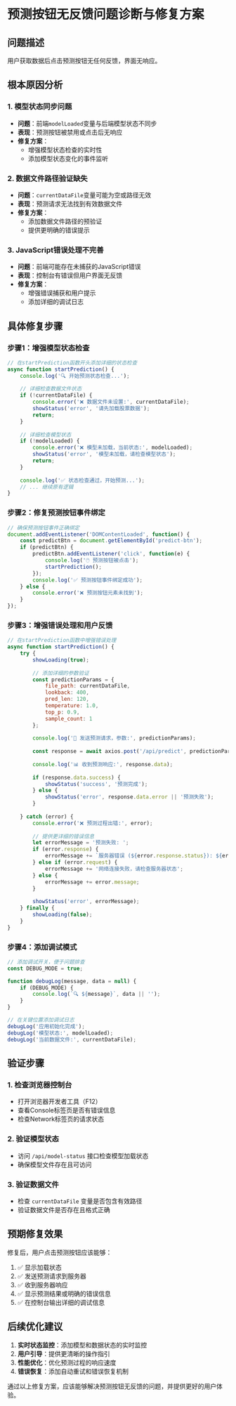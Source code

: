 # 预测按钮无反馈问题诊断与修复方案

## 问题描述
用户获取数据后点击预测按钮无任何反馈，界面无响应。

## 根本原因分析

### 1. 模型状态同步问题
- **问题**：前端`modelLoaded`变量与后端模型状态不同步
- **表现**：预测按钮被禁用或点击后无响应
- **修复方案**：
  - 增强模型状态检查的实时性
  - 添加模型状态变化的事件监听

### 2. 数据文件路径验证缺失
- **问题**：`currentDataFile`变量可能为空或路径无效
- **表现**：预测请求无法找到有效数据文件
- **修复方案**：
  - 添加数据文件路径的预验证
  - 提供更明确的错误提示

### 3. JavaScript错误处理不完善
- **问题**：前端可能存在未捕获的JavaScript错误
- **表现**：控制台有错误但用户界面无反馈
- **修复方案**：
  - 增强错误捕获和用户提示
  - 添加详细的调试日志

## 具体修复步骤

### 步骤1：增强模型状态检查
```javascript
// 在startPrediction函数开头添加详细的状态检查
async function startPrediction() {
    console.log('🔍 开始预测状态检查...');
    
    // 详细检查数据文件状态
    if (!currentDataFile) {
        console.error('❌ 数据文件未设置:', currentDataFile);
        showStatus('error', '请先加载股票数据');
        return;
    }
    
    // 详细检查模型状态
    if (!modelLoaded) {
        console.error('❌ 模型未加载，当前状态:', modelLoaded);
        showStatus('error', '模型未加载，请检查模型状态');
        return;
    }
    
    console.log('✅ 状态检查通过，开始预测...');
    // ... 继续原有逻辑
}
```

### 步骤2：修复预测按钮事件绑定
```javascript
// 确保预测按钮事件正确绑定
document.addEventListener('DOMContentLoaded', function() {
    const predictBtn = document.getElementById('predict-btn');
    if (predictBtn) {
        predictBtn.addEventListener('click', function(e) {
            console.log('🖱️ 预测按钮被点击');
            startPrediction();
        });
        console.log('✅ 预测按钮事件绑定成功');
    } else {
        console.error('❌ 预测按钮元素未找到');
    }
});
```

### 步骤3：增强错误处理和用户反馈
```javascript
// 在startPrediction函数中增强错误处理
async function startPrediction() {
    try {
        showLoading(true);
        
        // 添加详细的参数验证
        const predictionParams = {
            file_path: currentDataFile,
            lookback: 400,
            pred_len: 120,
            temperature: 1.0,
            top_p: 0.9,
            sample_count: 1
        };
        
        console.log('🚀 发送预测请求，参数:', predictionParams);
        
        const response = await axios.post('/api/predict', predictionParams);
        
        console.log('📊 收到预测响应:', response.data);
        
        if (response.data.success) {
            showStatus('success', '预测完成');
        } else {
            showStatus('error', response.data.error || '预测失败');
        }
        
    } catch (error) {
        console.error('❌ 预测过程出错:', error);
        
        // 提供更详细的错误信息
        let errorMessage = '预测失败: ';
        if (error.response) {
            errorMessage += `服务器错误 (${error.response.status}): ${error.response.data.error || '未知错误'}`;
        } else if (error.request) {
            errorMessage += '网络连接失败，请检查服务器状态';
        } else {
            errorMessage += error.message;
        }
        
        showStatus('error', errorMessage);
    } finally {
        showLoading(false);
    }
}
```

### 步骤4：添加调试模式
```javascript
// 添加调试开关，便于问题排查
const DEBUG_MODE = true;

function debugLog(message, data = null) {
    if (DEBUG_MODE) {
        console.log(`🔍 ${message}`, data || '');
    }
}

// 在关键位置添加调试日志
debugLog('应用初始化完成');
debugLog('模型状态:', modelLoaded);
debugLog('当前数据文件:', currentDataFile);
```

## 验证步骤

### 1. 检查浏览器控制台
- 打开浏览器开发者工具（F12）
- 查看Console标签页是否有错误信息
- 检查Network标签页的请求状态

### 2. 验证模型状态
- 访问 `/api/model-status` 接口检查模型加载状态
- 确保模型文件存在且可访问

### 3. 验证数据文件
- 检查 `currentDataFile` 变量是否包含有效路径
- 验证数据文件是否存在且格式正确

## 预期修复效果

修复后，用户点击预测按钮应该能够：
1. ✅ 显示加载状态
2. ✅ 发送预测请求到服务器
3. ✅ 收到服务器响应
4. ✅ 显示预测结果或明确的错误信息
5. ✅ 在控制台输出详细的调试信息

## 后续优化建议

1. **实时状态监控**：添加模型和数据状态的实时监控
2. **用户引导**：提供更清晰的操作指引
3. **性能优化**：优化预测过程的响应速度
4. **错误恢复**：添加自动重试和错误恢复机制

通过以上修复方案，应该能够解决预测按钮无反馈的问题，并提供更好的用户体验。